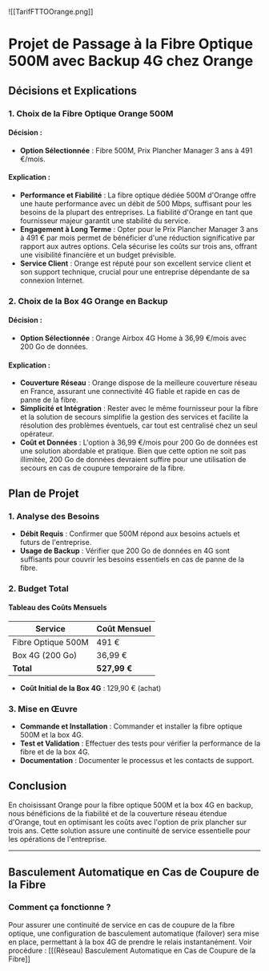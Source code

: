![[TarifFTTOOrange.png]]

# Projet de Passage à la Fibre Optique 500M avec Backup 4G chez Orange

## Décisions et Explications

### 1. Choix de la Fibre Optique Orange 500M

#### Décision :
- **Option Sélectionnée** : Fibre 500M, Prix Plancher Manager 3 ans à 491 €/mois.

#### Explication :
- **Performance et Fiabilité** : La fibre optique dédiée 500M d'Orange offre une haute performance avec un débit de 500 Mbps, suffisant pour les besoins de la plupart des entreprises. La fiabilité d'Orange en tant que fournisseur majeur garantit une stabilité du service.
- **Engagement à Long Terme** : Opter pour le Prix Plancher Manager 3 ans à 491 € par mois permet de bénéficier d'une réduction significative par rapport aux autres options. Cela sécurise les coûts sur trois ans, offrant une visibilité financière et un budget prévisible.
- **Service Client** : Orange est réputé pour son excellent service client et son support technique, crucial pour une entreprise dépendante de sa connexion Internet.

### 2. Choix de la Box 4G Orange en Backup

#### Décision :
- **Option Sélectionnée** : Orange Airbox 4G Home à 36,99 €/mois avec 200 Go de données.

#### Explication :
- **Couverture Réseau** : Orange dispose de la meilleure couverture réseau en France, assurant une connectivité 4G fiable et rapide en cas de panne de la fibre.
- **Simplicité et Intégration** : Rester avec le même fournisseur pour la fibre et la solution de secours simplifie la gestion des services et facilite la résolution des problèmes éventuels, car tout est centralisé chez un seul opérateur.
- **Coût et Données** : L'option à 36,99 €/mois pour 200 Go de données est une solution abordable et pratique. Bien que cette option ne soit pas illimitée, 200 Go de données devraient suffire pour une utilisation de secours en cas de coupure temporaire de la fibre.

## Plan de Projet

### 1. Analyse des Besoins
- **Débit Requis** : Confirmer que 500M répond aux besoins actuels et futurs de l'entreprise.
- **Usage de Backup** : Vérifier que 200 Go de données en 4G sont suffisants pour couvrir les besoins essentiels en cas de panne de la fibre.

### 2. Budget Total

#### Tableau des Coûts Mensuels

| Service               | Coût Mensuel   |
|-----------------------|----------------|
| Fibre Optique 500M    | 491 €          |
| Box 4G (200 Go)       | 36,99 €        |
| **Total**             | **527,99 €**   |

- **Coût Initial de la Box 4G** : 129,90 € (achat)

### 3. Mise en Œuvre
- **Commande et Installation** : Commander et installer la fibre optique 500M et la box 4G.
- **Test et Validation** : Effectuer des tests pour vérifier la performance de la fibre et de la box 4G.
- **Documentation** : Documenter le processus et les contacts de support.

## Conclusion
En choisissant Orange pour la fibre optique 500M et la box 4G en backup, nous bénéficions de la fiabilité et de la couverture réseau étendue d'Orange, tout en optimisant les coûts avec l'option de prix plancher sur trois ans. Cette solution assure une continuité de service essentielle pour les opérations de l'entreprise.

---

## Basculement Automatique en Cas de Coupure de la Fibre

### Comment ça fonctionne ?
Pour assurer une continuité de service en cas de coupure de la fibre optique, une configuration de basculement automatique (failover) sera mise en place, permettant à la box 4G de prendre le relais instantanément. Voir procédure : [[(Réseau) Basculement Automatique en Cas de Coupure de la Fibre]]